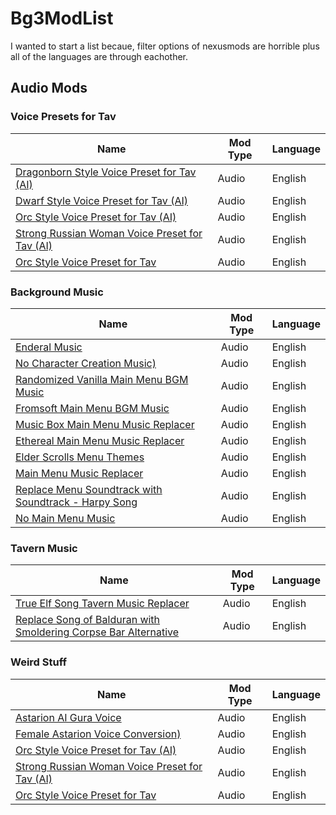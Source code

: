 # Bg3ModList
I wanted to start a list becaue, filter options of nexusmods are horrible plus all of the languages are through eachother.
## Audio Mods
### Voice Presets for Tav
|                                                 Name                                                |  Mod Type   | Language  |
|-----------------------------------------------------------------------------------------------------|-------------|-----------|
|  [Dragonborn Style Voice Preset for Tav (AI)](https://www.nexusmods.com/baldursgate3/mods/23440)    |    Audio    |  English  |
|  [Dwarf Style Voice Preset for Tav (AI)](https://www.nexusmods.com/baldursgate3/mods/2130)          |    Audio    |  English  |
|  [Orc Style Voice Preset for Tav (AI)](https://www.nexusmods.com/baldursgate3/mods/2100)            |    Audio    |  English  |
|  [Strong Russian Woman Voice Preset for Tav (AI)](https://www.nexusmods.com/baldursgate3/mods/2249) |    Audio    |  English  |
|  [Orc Style Voice Preset for Tav](https://www.nexusmods.com/baldursgate3/mods/2100)                 |    Audio    |  English  |

### Background Music
|                                                 Name                                                      |  Mod Type   | Language  |
|-----------------------------------------------------------------------------------------------------------|-------------|-----------|
|  [Enderal Music](https://www.nexusmods.com/baldursgate3/mods/2240)                                        |    Audio    |  English  |
|  [No Character Creation Music)](https://www.nexusmods.com/baldursgate3/mods/1997)                         |    Audio    |  English  |
|  [Randomized Vanilla Main Menu BGM Music](https://www.nexusmods.com/baldursgate3/mods/1789)               |    Audio    |  English  |
|  [Fromsoft Main Menu BGM Music](https://www.nexusmods.com/baldursgate3/mods/1784)                         |    Audio    |  English  |
|  [Music Box Main Menu Music Replacer](https://www.nexusmods.com/baldursgate3/mods/1733)                   |    Audio    |  English  |
|  [Ethereal Main Menu Music Replacer](https://www.nexusmods.com/baldursgate3/mods/1557)                    |    Audio    |  English  |
|  [Elder Scrolls Menu Themes](https://www.nexusmods.com/baldursgate3/mods/1555)                            |    Audio    |  English  |
|  [Main Menu Music Replacer](https://www.nexusmods.com/baldursgate3/mods/1528)                             |    Audio    |  English  |
|  [Replace Menu Soundtrack with Soundtrack - Harpy Song](https://www.nexusmods.com/baldursgate3/mods/1537) |    Audio    |  English  |
|  [No Main Menu Music](https://www.nexusmods.com/baldursgate3/mods/1221)                                   |    Audio    |  English  |



### Tavern Music

|                                                         Name                                                        |  Mod Type   | Language  |
|---------------------------------------------------------------------------------------------------------------------|-------------|-----------|
|  [True Elf Song Tavern Music Replacer](https://www.nexusmods.com/baldursgate3/mods/1550)                            |    Audio    |  English  |
|  [Replace Song of Balduran with Smoldering Corpse Bar Alternative](https://www.nexusmods.com/baldursgate3/mods/1540)|    Audio    |  English  |

### Weird Stuff
|                                                 Name                                                |  Mod Type   | Language  |
|-----------------------------------------------------------------------------------------------------|-------------|-----------|
|  [Astarion AI Gura Voice](https://www.nexusmods.com/baldursgate3/mods/2061)                         |    Audio    |  English  |
|  [Female Astarion Voice Conversion)](https://www.nexusmods.com/baldursgate3/mods/2293)              |    Audio    |  English  |
|  [Orc Style Voice Preset for Tav (AI)](https://www.nexusmods.com/baldursgate3/mods/2100)            |    Audio    |  English  |
|  [Strong Russian Woman Voice Preset for Tav (AI)](https://www.nexusmods.com/baldursgate3/mods/2249) |    Audio    |  English  |
|  [Orc Style Voice Preset for Tav](https://www.nexusmods.com/baldursgate3/mods/2100)                 |    Audio    |  English  |
